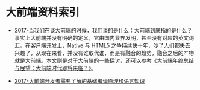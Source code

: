 # 大前端资料索引

- [2017-当我们在谈大前端的时候，我们谈的是什么](https://parg.co/dVM)：大前端到底指的是什么？事实上大前端并没有明确的定义，它由国内业界发明，甚至没有对应的英文词汇。在客户端开发上，Native 与 HTML5 之争持续快十年，吵了人们都失去兴趣了，从现在来看，并没有谁取代谁，而是有融合的趋势，融合之后的产物就是大前端。本文则是对于大前端的一些探讨，还可以参考[《大前端年终总结与展望：大前端时代即将来临？》](http://6me.us/IT58a)。

- [2017-大前端开发者需要了解的基础编译原理和语言知识](https://parg.co/bI9)
